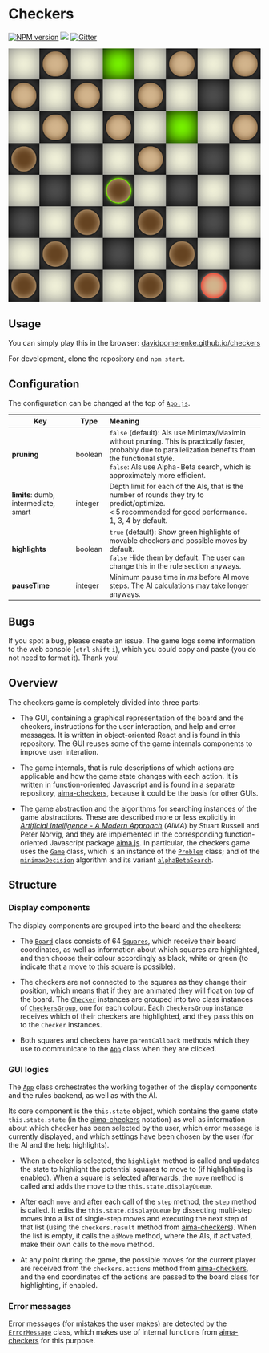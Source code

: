 # Checkers

[![NPM version](https://img.shields.io/npm/v/aima-checkers-gui.svg)](https://www.npmjs.com/package/aima-checkers-gui)
![](https://github.com/davidpomerenke/checkers/workflows/Node%20CI/badge.svg)
[![Gitter](https://badges.gitter.im/aima-checkers/community.svg)](https://gitter.im/aima-checkers/community)

![Screenshot](public/screenshot.png)

## Usage

You can simply play this in the browser: [davidpomerenke.github.io/checkers](https://davidpomerenke.github.io/checkers)

For development, clone the repository and `npm start`. 

## Configuration

The configuration can be changed at the top of [`App.js`](https://github.com/davidpomerenke/checkers/blob/master/src/App.js). 

Key | Type | Meaning
--- | --- |:---
**pruning** | boolean | `false` (default): AIs use Minimax/Maximin without pruning. This is practically faster, probably due to parallelization benefits from the functional style. <br /> `false`: AIs use Alpha-Beta search, which is approximately more efficient.
**limits**: dumb, intermediate, smart | integer | Depth limit for each of the AIs, that is the number of rounds they try to predict/optimize. <br /> < 5 recommended for good performance. <br /> 1, 3, 4 by default. 
**highlights** | boolean | `true` (default): Show green highlights of movable checkers and possible moves by default. <br /> `false` Hide them by default. The user can change this in the rule section anyways. 
**pauseTime** | integer | Minimum pause time in *ms* before AI move steps. The AI calculations may take longer anyways. 

## Bugs

If you spot a bug, please create an issue. The game logs some information to the web console (`ctrl` `shift` `i`), which you could copy and paste (you do not need to format it). Thank you!

## Overview

The checkers game is completely divided into three parts:

- The GUI, containing a graphical representation of the board and the checkers, instructions for the user interaction, and help and error messages. It is written in object-oriented React and is found in this repository. The GUI reuses some of the game internals components to improve user interation. 

- The game internals, that is rule descriptions of which actions are applicable and how the game state changes with each action. It is written in function-oriented Javascript and is found in a separate repository, [aima-checkers](https://github.com/davidpomerenke/aima-checkers), because it could be the basis for other GUIs. 

- The game abstraction and the algorithms for searching instances of the game abstractions. These are described more or less explicitly in [*Artificial Intelligence - A Modern Approach*](http://aima.cs.berkeley.edu/) (*AIMA*) by Stuart Russell and Peter Norvig, and they are implemented in the corresponding function-oriented Javascript package [aima.js](https://github.com/davidpomerenke/aima.js). In particular, the checkers game uses the [`Game`](https://github.com/davidpomerenke/aima.js/blob/master/games/game.mjs) class, which is an instance of the [`Problem`](https://github.com/davidpomerenke/aima.js/blob/master/problem.mjs) class; and of the [`minimaxDecision`](https://github.com/davidpomerenke/aima.js/blob/master/games/minimax-decision.mjs) algorithm and its variant [`alphaBetaSearch`](https://github.com/davidpomerenke/aima.js/blob/master/games/alpha-beta-search.mjs). 

## Structure

### Display components

The display components are grouped into the board and the checkers: 

- The [`Board`](https://github.com/davidpomerenke/checkers/blob/master/src/Components/Board.js) class consists of 64 [`Squares`](https://github.com/davidpomerenke/checkers/blob/master/src/Components/Square.js), which receive their board coordinates, as well as information about which squares are highlighted, and then choose their colour accordingly as black, white or green (to indicate that a move to this square is possible). 

- The checkers are not connected to the squares as they change their position, which means that if they are animated they will float on top of the board. The [`Checker`](https://github.com/davidpomerenke/checkers/blob/master/src/Components/Checker.js) instances are grouped into two class instances of [`CheckersGroup`](https://github.com/davidpomerenke/checkers/blob/master/src/Components/CheckersGroup.js), one for each colour. Each `CheckersGroup` instance receives which of their checkers are highlighted, and they pass this on to the `Checker` instances. 

- Both squares and checkers have `parentCallback` methods which they use to communicate to the [`App`](https://github.com/davidpomerenke/checkers/blob/master/src/App.js) class when they are clicked. 

### GUI logics

The [`App`](https://github.com/davidpomerenke/checkers/blob/master/src/App.js) class orchestrates the working together of the display components and the rules backend, as well as with the AI. 

Its core component is the `this.state` object, which contains the game state `this.state.state` (in the [aima-checkers](https://github.com/davidpomerenke/aima-checkers) notation) as well as information about which checker has been selected by the user, which error message is currently displayed, and which settings have been chosen by the user (for the AI and the help highlights). 

- When a checker is selected, the `highlight` method is called and updates the state to highlight the potential squares to move to (if highlighting is enabled). When a square is selected afterwards, the `move` method is called and adds the move to the `this.state.displayQueue`. 

- After each `move` and after each call of the `step` method, the `step` method is called. It edits the `this.state.displayQueue` by dissecting multi-step moves into a list of single-step moves and executing the next step of that list (using the `checkers.result` method from [aima-checkers](https://github.com/davidpomerenke/aima-checkers)). When the list is empty, it calls the `aiMove` method, where the AIs, if activated, make their own calls to the `move` method. 

- At any point during the game, the possible moves for the current player are received from the `checkers.actions` method from [aima-checkers](https://github.com/davidpomerenke/aima-checkers), and the end coordinates of the actions are passed to the board class for highlighting, if enabled. 

### Error messages

Error messages (for mistakes the user makes) are detected by the [`ErrorMessage`](https://github.com/davidpomerenke/checkers/blob/master/src/Components/ErrorMessage.js) class, which makes use of internal functions from [aima-checkers](https://github.com/davidpomerenke/aima-checkers) for this purpose.
